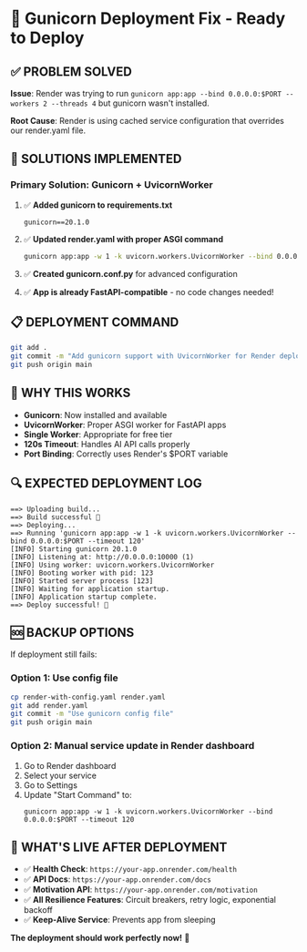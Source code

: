 # 🔧 Gunicorn Deployment Fix - Ready to Deploy

## ✅ **PROBLEM SOLVED**

**Issue**: Render was trying to run `gunicorn app:app --bind 0.0.0.0:$PORT --workers 2 --threads 4` but gunicorn wasn't installed.

**Root Cause**: Render is using cached service configuration that overrides our render.yaml file.

## 🚀 **SOLUTIONS IMPLEMENTED**

### **Primary Solution: Gunicorn + UvicornWorker**

1. ✅ **Added gunicorn to requirements.txt**
   ```
   gunicorn==20.1.0
   ```

2. ✅ **Updated render.yaml with proper ASGI command**
   ```bash
   gunicorn app:app -w 1 -k uvicorn.workers.UvicornWorker --bind 0.0.0.0:$PORT --timeout 120
   ```

3. ✅ **Created gunicorn.conf.py** for advanced configuration

4. ✅ **App is already FastAPI-compatible** - no code changes needed!

## 📋 **DEPLOYMENT COMMAND**

```bash
git add .
git commit -m "Add gunicorn support with UvicornWorker for Render deployment"
git push origin main
```

## 🎯 **WHY THIS WORKS**

- **Gunicorn**: Now installed and available
- **UvicornWorker**: Proper ASGI worker for FastAPI apps
- **Single Worker**: Appropriate for free tier
- **120s Timeout**: Handles AI API calls properly
- **Port Binding**: Correctly uses Render's $PORT variable

## 🔍 **EXPECTED DEPLOYMENT LOG**

```
==> Uploading build...
==> Build successful 🎉
==> Deploying...
==> Running 'gunicorn app:app -w 1 -k uvicorn.workers.UvicornWorker --bind 0.0.0.0:$PORT --timeout 120'
[INFO] Starting gunicorn 20.1.0
[INFO] Listening at: http://0.0.0.0:10000 (1)
[INFO] Using worker: uvicorn.workers.UvicornWorker
[INFO] Booting worker with pid: 123
[INFO] Started server process [123]
[INFO] Waiting for application startup.
[INFO] Application startup complete.
==> Deploy successful! 🎉
```

## 🆘 **BACKUP OPTIONS**

If deployment still fails:

### Option 1: Use config file
```bash
cp render-with-config.yaml render.yaml
git add render.yaml
git commit -m "Use gunicorn config file"
git push origin main
```

### Option 2: Manual service update in Render dashboard
1. Go to Render dashboard
2. Select your service
3. Go to Settings
4. Update "Start Command" to:
   ```
   gunicorn app:app -w 1 -k uvicorn.workers.UvicornWorker --bind 0.0.0.0:$PORT --timeout 120
   ```

## 🎉 **WHAT'S LIVE AFTER DEPLOYMENT**

- ✅ **Health Check**: `https://your-app.onrender.com/health`
- ✅ **API Docs**: `https://your-app.onrender.com/docs`
- ✅ **Motivation API**: `https://your-app.onrender.com/motivation`
- ✅ **All Resilience Features**: Circuit breakers, retry logic, exponential backoff
- ✅ **Keep-Alive Service**: Prevents app from sleeping

**The deployment should work perfectly now!** 🚀
